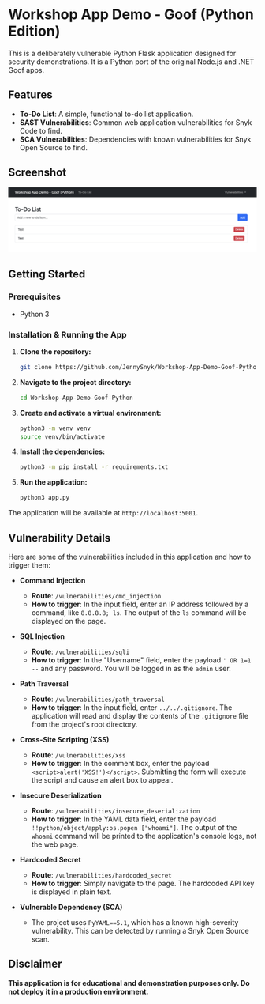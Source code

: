 # Workshop App Demo - Goof (Python Edition)

This is a deliberately vulnerable Python Flask application designed for security demonstrations. It is a Python port of the original Node.js and .NET Goof apps.

## Features

- **To-Do List**: A simple, functional to-do list application.
- **SAST Vulnerabilities**: Common web application vulnerabilities for Snyk Code to find.
- **SCA Vulnerabilities**: Dependencies with known vulnerabilities for Snyk Open Source to find.

## Screenshot

![Application Screenshot](assets/screenshot.png)

## Getting Started

### Prerequisites

- Python 3

### Installation & Running the App

1.  **Clone the repository:**
    ```bash
    git clone https://github.com/JennySnyk/Workshop-App-Demo-Goof-Python.git
    ```
2.  **Navigate to the project directory:**
    ```bash
    cd Workshop-App-Demo-Goof-Python
    ```
3.  **Create and activate a virtual environment:**
    ```bash
    python3 -m venv venv
    source venv/bin/activate
    ```
4.  **Install the dependencies:**
    ```bash
    python3 -m pip install -r requirements.txt
    ```
5.  **Run the application:**
    ```bash
    python3 app.py
    ```

The application will be available at `http://localhost:5001`.

## Vulnerability Details

Here are some of the vulnerabilities included in this application and how to trigger them:

*   **Command Injection**
    *   **Route**: `/vulnerabilities/cmd_injection`
    *   **How to trigger**: In the input field, enter an IP address followed by a command, like `8.8.8.8; ls`. The output of the `ls` command will be displayed on the page.

*   **SQL Injection**
    *   **Route**: `/vulnerabilities/sqli`
    *   **How to trigger**: In the "Username" field, enter the payload `' OR 1=1 --` and any password. You will be logged in as the `admin` user.

*   **Path Traversal**
    *   **Route**: `/vulnerabilities/path_traversal`
    *   **How to trigger**: In the input field, enter `../../.gitignore`. The application will read and display the contents of the `.gitignore` file from the project's root directory.

*   **Cross-Site Scripting (XSS)**
    *   **Route**: `/vulnerabilities/xss`
    *   **How to trigger**: In the comment box, enter the payload `<script>alert('XSS!')</script>`. Submitting the form will execute the script and cause an alert box to appear.

*   **Insecure Deserialization**
    *   **Route**: `/vulnerabilities/insecure_deserialization`
    *   **How to trigger**: In the YAML data field, enter the payload `!!python/object/apply:os.popen ["whoami"]`. The output of the `whoami` command will be printed to the application's console logs, not the web page.

*   **Hardcoded Secret**
    *   **Route**: `/vulnerabilities/hardcoded_secret`
    *   **How to trigger**: Simply navigate to the page. The hardcoded API key is displayed in plain text.

*   **Vulnerable Dependency (SCA)**
    *   The project uses `PyYAML==5.1`, which has a known high-severity vulnerability. This can be detected by running a Snyk Open Source scan.

## Disclaimer

**This application is for educational and demonstration purposes only. Do not deploy it in a production environment.**
